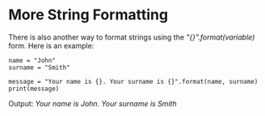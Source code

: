 # **More String Formatting**
There is also another way to format strings using the *"{}".format(variable)* form. Here is an example:
```
name = "John"
surname = "Smith"
 
message = "Your name is {}. Your surname is {}".format(name, surname)
print(message)
```
Output: *Your name is John. Your surname is Smith*